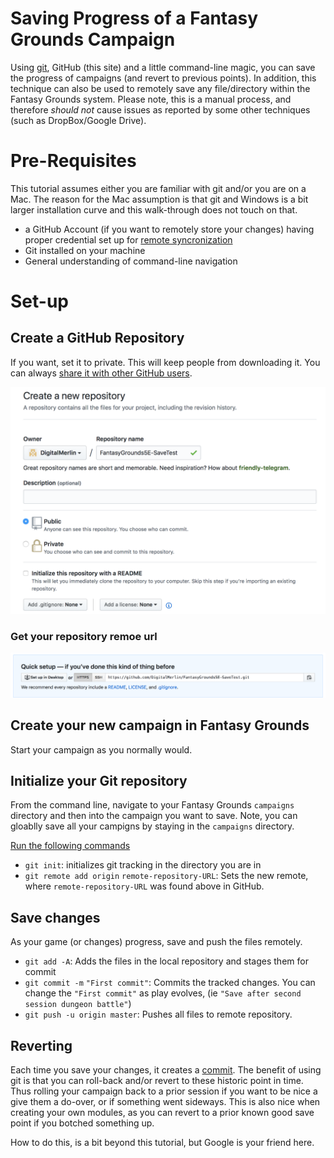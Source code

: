 # Saving Progress of a Fantasy Grounds Campaign

Using [git](https://en.wikipedia.org/wiki/Git), GitHub (this site) and a little command-line magic, you can save the progress of campaigns (and revert to previous points). In addition, this technique can also be used to remotely save any file/directory within the Fantasy Grounds system. Please note, this is a manual process, and therefore _should not_ cause issues as reported by some other techniques (such as DropBox/Google Drive).

# Pre-Requisites

This tutorial assumes either you are familiar with git and/or you are on a Mac. The reason for the Mac assumption is that git and Windows is a bit larger installation curve and this walk-through does not touch on that.

- a GitHub Account (if you want to remotely store your changes) having proper credential set up for [remote syncronization](https://help.github.com/articles/adding-a-new-ssh-key-to-your-github-account/)
- Git installed on your machine
- General understanding of command-line navigation

# Set-up

## Create a GitHub Repository

If you want, set it to private. This will keep people from downloading it. You can always [share it with other GitHub users](https://help.github.com/articles/inviting-collaborators-to-a-personal-repository/).

![Repository Set-up](https://github.com/DigitalMerlin/FantasyGroundsLibrary/blob/master/images/github-repository.png)

### Get your repository remoe url

![Repository URL](https://github.com/DigitalMerlin/FantasyGroundsLibrary/blob/master/images/repository-url.png)

## Create your new campaign in Fantasy Grounds

Start your campaign as you normally would.

## Initialize your Git repository

From the command line, navigate to your Fantasy Grounds `campaigns` directory and then into the campaign you want to save. Note, you can gloablly save all your campigns by staying in the `campaigns` directory.

[Run the following commands](https://help.github.com/articles/adding-an-existing-project-to-github-using-the-command-line/)

- `git init`: initializes git tracking in the directory you are in
- `git remote add origin` `remote-repository-URL`: Sets the new remote, where `remote-repository-URL` was found above in GitHub.

## Save changes

As your game (or changes) progress, save and push the files remotely.

- `git add -A`: Adds the files in the local repository and stages them for commit
- `git commit -m` `"First commit"`: Commits the tracked changes. You can change the `"First commit"` as play evolves, (ie `"Save after second session dungeon battle"`)
- `git push -u origin master`: Pushes all files to remote repository.

## Reverting

Each time you save your changes, it creates a [commit](https://stackoverflow.com/questions/43970559/what-is-exactly-meaning-of-commit-command-in-git). The benefit of using git is that you can roll-back and/or revert to these historic point in time. Thus rolling your campaign back to a prior session if you want to be nice a give them a do-over, or if something went sideways. This is also nice when creating your own modules, as you can revert to a prior known good save point if you botched something up.

How to do this, is a bit beyond this tutorial, but Google is your friend here.







